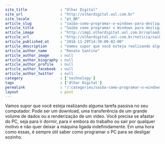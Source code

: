 ```yaml
---
site_title               : "Olhar Digital"
site_url                 : "http://olhardigital.uol.com.br"
site_locale              : "pt_BR"
article_slug             : "saiba-como-programar-o-windows-para-desligar-o-pc-sozinho"
article_title            : "Saiba como programar o Windows para desligar o PC sozinho"
article_image            : "http://img1.olhardigital.uol.com.br/uploads/acervo_imagens/2016/11/20161129142621_660_420.jpg"
article_url              : "http://olhardigital.uol.com.br/noticia/saiba-como-programar-o-windows-para-desligar-o-pc-sozinho/64259"
article_published_at     : "2016-11-29T14:30:00-02:00"
article_description      : "Vamos supor que você esteja realizando alguma tarefa passiva no seu computador. Pode ser um download, uma transferência de um grande volume de dados ou a renderização de um vídeo. Você precisa se afastar do PC, seja para ir dormir, para ir embora do trabalho ou sair por qualquer motivo e não quer deixar a máquina ligada indefinidamente. Em uma hora como essas, é sempre útil saber como programar o PC para se desligar sozinho."
article_author_name      : "Renato Santino"
article_author_image     : null
article_author_biography : null
article_author_profile   : null
article_author_facebook  : null
article_author_twitter   : null
category                 : ['technology']
tags                     : ['Olhar Digital']
permalink                : "/:categories/saiba-como-programar-o-windows-para-desligar-o-pc-sozinho/"
layout                   : post
---
```


Vamos supor que você esteja realizando alguma tarefa passiva no seu computador. Pode ser um download, uma transferência de um grande volume de dados ou a renderização de um vídeo. Você precisa se afastar do PC, seja para ir dormir, para ir embora do trabalho ou sair por qualquer motivo e não quer deixar a máquina ligada indefinidamente. Em uma hora como essas, é sempre útil saber como programar o PC para se desligar sozinho.
